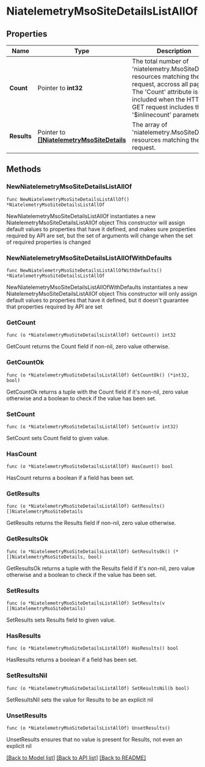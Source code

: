 # NiatelemetryMsoSiteDetailsListAllOf

## Properties

Name | Type | Description | Notes
------------ | ------------- | ------------- | -------------
**Count** | Pointer to **int32** | The total number of &#39;niatelemetry.MsoSiteDetails&#39; resources matching the request, accross all pages. The &#39;Count&#39; attribute is included when the HTTP GET request includes the &#39;$inlinecount&#39; parameter. | [optional] 
**Results** | Pointer to [**[]NiatelemetryMsoSiteDetails**](NiatelemetryMsoSiteDetails.md) | The array of &#39;niatelemetry.MsoSiteDetails&#39; resources matching the request. | [optional] 

## Methods

### NewNiatelemetryMsoSiteDetailsListAllOf

`func NewNiatelemetryMsoSiteDetailsListAllOf() *NiatelemetryMsoSiteDetailsListAllOf`

NewNiatelemetryMsoSiteDetailsListAllOf instantiates a new NiatelemetryMsoSiteDetailsListAllOf object
This constructor will assign default values to properties that have it defined,
and makes sure properties required by API are set, but the set of arguments
will change when the set of required properties is changed

### NewNiatelemetryMsoSiteDetailsListAllOfWithDefaults

`func NewNiatelemetryMsoSiteDetailsListAllOfWithDefaults() *NiatelemetryMsoSiteDetailsListAllOf`

NewNiatelemetryMsoSiteDetailsListAllOfWithDefaults instantiates a new NiatelemetryMsoSiteDetailsListAllOf object
This constructor will only assign default values to properties that have it defined,
but it doesn't guarantee that properties required by API are set

### GetCount

`func (o *NiatelemetryMsoSiteDetailsListAllOf) GetCount() int32`

GetCount returns the Count field if non-nil, zero value otherwise.

### GetCountOk

`func (o *NiatelemetryMsoSiteDetailsListAllOf) GetCountOk() (*int32, bool)`

GetCountOk returns a tuple with the Count field if it's non-nil, zero value otherwise
and a boolean to check if the value has been set.

### SetCount

`func (o *NiatelemetryMsoSiteDetailsListAllOf) SetCount(v int32)`

SetCount sets Count field to given value.

### HasCount

`func (o *NiatelemetryMsoSiteDetailsListAllOf) HasCount() bool`

HasCount returns a boolean if a field has been set.

### GetResults

`func (o *NiatelemetryMsoSiteDetailsListAllOf) GetResults() []NiatelemetryMsoSiteDetails`

GetResults returns the Results field if non-nil, zero value otherwise.

### GetResultsOk

`func (o *NiatelemetryMsoSiteDetailsListAllOf) GetResultsOk() (*[]NiatelemetryMsoSiteDetails, bool)`

GetResultsOk returns a tuple with the Results field if it's non-nil, zero value otherwise
and a boolean to check if the value has been set.

### SetResults

`func (o *NiatelemetryMsoSiteDetailsListAllOf) SetResults(v []NiatelemetryMsoSiteDetails)`

SetResults sets Results field to given value.

### HasResults

`func (o *NiatelemetryMsoSiteDetailsListAllOf) HasResults() bool`

HasResults returns a boolean if a field has been set.

### SetResultsNil

`func (o *NiatelemetryMsoSiteDetailsListAllOf) SetResultsNil(b bool)`

 SetResultsNil sets the value for Results to be an explicit nil

### UnsetResults
`func (o *NiatelemetryMsoSiteDetailsListAllOf) UnsetResults()`

UnsetResults ensures that no value is present for Results, not even an explicit nil

[[Back to Model list]](../README.md#documentation-for-models) [[Back to API list]](../README.md#documentation-for-api-endpoints) [[Back to README]](../README.md)


